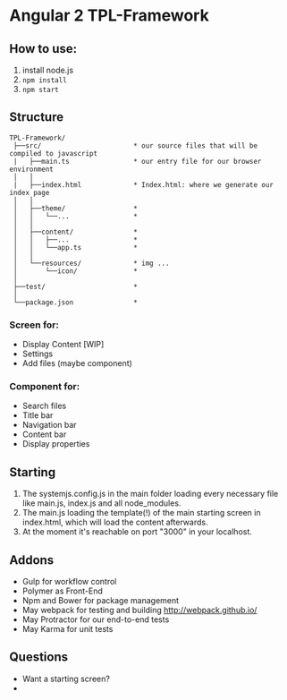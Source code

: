 # Angular 2 TPL-Framework

## How to use:
1. install node.js
2. `npm install`
3. `npm start`

## Structure
```
TPL-Framework/
 ├──src/                       * our source files that will be compiled to javascript
 |   ├──main.ts                * our entry file for our browser environment
 │   │
 |   ├──index.html             * Index.html: where we generate our index page
 │   │
 │   ├──theme/                 *
 │   │   └──...                *
 │   │
 │   ├──content/               *
 │   │   ├──...                *
 │   │   └──app.ts             *
 │   │
 │   └──resources/             * img ...
 │       └──icon/              *
 │
 ├──test/                      *
 │
 └──package.json               *
```

### Screen for: 
- Display Content [WIP]
- Settings
- Add files (maybe component)

### Component for:
- Search files
- Title bar
- Navigation bar
- Content bar
- Display properties

## Starting
1. The systemjs.config.js in the main folder loading every necessary file like main.js, index.js and all node_modules.
2. The main.js loading the template(!) of the main starting screen in index.html, which will load the content afterwards. 
3. At the moment it's reachable on port "3000" in your localhost.

## Addons
- Gulp for workflow control
- Polymer as Front-End
- Npm and Bower for package management
- May webpack for testing and building http://webpack.github.io/
- May Protractor for our end-to-end tests
- May Karma for unit tests

## Questions
- Want a starting screen?
- 
